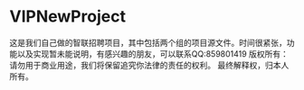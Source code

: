 VIPNewProject
=============
这是我们自己做的智联招聘项目，其中包括两个组的项目源文件。时间很紧张，功能以及实现暂未能说明，有感兴趣的朋友，可以联系QQ:859801419
版权所有：请勿用于商业用途，我们将保留追究你法律的责任的权利。
最终解释权，归本人所有。